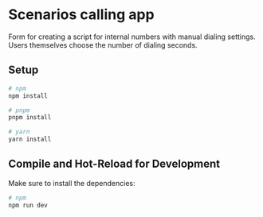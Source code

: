 # Scenarios calling app

Form for creating a script for internal numbers with manual dialing settings. Users themselves choose the number of dialing seconds.

## Setup

```bash
# npm
npm install

# pnpm
pnpm install

# yarn
yarn install
```

## Compile and Hot-Reload for Development

Make sure to install the dependencies:

```bash
# npm
npm run dev
```
